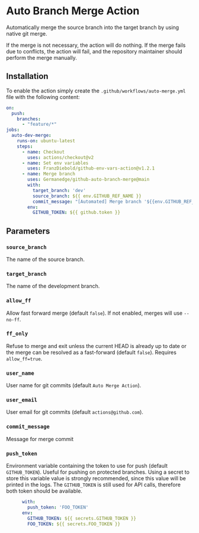 # Auto Branch Merge Action

Automatically merge the source branch into the target branch by using native git merge.

If the merge is not necessary, the action will do nothing.
If the merge fails due to conflicts, the action will fail, and the repository
maintainer should perform the merge manually.

## Installation

To enable the action simply create the `.github/workflows/auto-merge.yml`
file with the following content:

```yml
on:
  push:
    branches:
      - "feature/*"
jobs:
  auto-dev-merge:
    runs-on: ubuntu-latest
    steps:
      - name: Checkout
        uses: actions/checkout@v2
      - name: Set env variables
        uses: FranzDiebold/github-env-vars-action@v1.2.1
      - name: Merge branch
        uses: Germanedge/github-auto-branch-merge@main
        with:
          target_branch: 'dev'
          source_branch: ${{ env.GITHUB_REF_NAME }}
          commit_message: "[Automated] Merge branch '${{env.GITHUB_REF_NAME}}' into dev"
        env:
          GITHUB_TOKEN: ${{ github.token }}
```

## Parameters

### `source_branch`

The name of the source branch.

### `target_branch`

The name of the development branch.

### `allow_ff`

Allow fast forward merge (default `false`). If not enabled, merges will use
`--no-ff`.

### `ff_only`

Refuse to merge and exit unless the current HEAD is already up to date or the
merge can be resolved as a fast-forward (default `false`).
Requires `allow_ff=true`.

### `user_name`

User name for git commits (default `Auto Merge Action`).

### `user_email`

User email for git commits (default `actions@github.com`).

### `commit_message`

Message for merge commit

### `push_token`

Environment variable containing the token to use for push (default
`GITHUB_TOKEN`).
Useful for pushing on protected branches.
Using a secret to store this variable value is strongly recommended, since this
value will be printed in the logs.
The `GITHUB_TOKEN` is still used for API calls, therefore both token should be
available.

```yml
      with:
        push_token: 'FOO_TOKEN'
      env:
        GITHUB_TOKEN: ${{ secrets.GITHUB_TOKEN }}
        FOO_TOKEN: ${{ secrets.FOO_TOKEN }}
```
